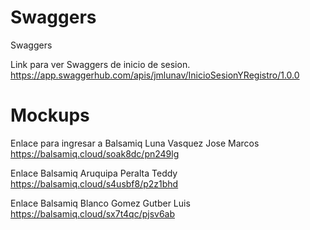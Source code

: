 # Swaggers
Swaggers

Link para ver Swaggers de inicio de sesion.
https://app.swaggerhub.com/apis/jmlunav/InicioSesionYRegistro/1.0.0

# Mockups

Enlace para ingresar a Balsamiq Luna Vasquez Jose Marcos
https://balsamiq.cloud/soak8dc/pn249lg

Enlace Balsamiq Aruquipa Peralta Teddy
https://balsamiq.cloud/s4usbf8/p2z1bhd

Enlace Balsamiq Blanco Gomez Gutber Luis
https://balsamiq.cloud/sx7t4qc/pjsv6ab
